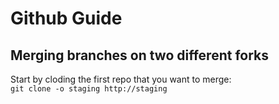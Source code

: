 # Github Guide

## Merging branches on two different forks

Start by cloding the first repo that you want to merge:<br>
``` git clone -o staging http://staging ```
